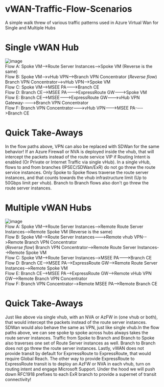 # vWAN-Traffic-Flow-Scenarios
A simple walk threw of various traffic patterns used in Azure Virtual Wan for Single and Multiple Hubs
<br>
# Single vWAN Hub
![image](https://github.com/adtork/vWAN-Traffic-Flow-Scenarios/assets/55964102/0d14b614-cb3f-4cb7-9298-6a45c3c3706b)
<br>
Flow A: Spoke VM-->Route Server Instances-->Spoke VM (Reverse is the same)
<br>
Flow B: Spoke VM-->vHub VPN-->Branch VPN Concentrator
(*Reverse flow*) Branch VPN Concentrator-->vHub VPN-->Spoke VM
<br>
Flow C: Spoke VM-->MSEE PA--->Branch CE
<Br>
Flow D: Branch CE-->MSEE PA--->ExpressRoute GW--->Spoke VM
<Br>
Flow E: Branch CE-->MSEE--->ExpressRoute GW--->vHub VPN Gateway---->Branch VPN Concentrator
<br>
Flow F: Branch VPN Concentrator--->vHub VPN--->MSEE PA---->Branch CE

# Quick Take-Aways
In the flow paths above, VPN can also be replaced with SDWan for the same behavior! If an Azure Firewall or NVA is deployed inside the vhub, that will intercept the packets instead of the route service VIP if Routing Intent is enabled (Or Private or Internet Traffic via single vHub). In a single vHub, flows to and from branches (IPSEC/SDWan/ExR) do not go threw the route service instances. Only Spoke to Spoke flows traverse the route server instances, and that counts towards the vhub infrastructure limit (Up to 50Gbps limit per vhub). Branch to Branch flows also don't go threw the route server instances. 

# Multiple vWAN Hubs
![image](https://github.com/adtork/vWAN-Traffic-Flow-Scenarios/assets/55964102/3ab4cc3b-8db2-4262-8666-419cbf4f3d4b)
<br>
Flow A: Spoke VM-->Route Server Instances-->Remote Route Server Instances-->Remote Spoke VM (Reverse is the same)
<br>
Flow B: Spoke VM-->Route Server Instances--->Remote vhub VPN-->Remote Branch VPN Concentrator
<br>
(*Reverse flow*) Branch VPN Concentrator-->Remote Route Server Instances-->Remote Spoke VM
<br>
Flow C: Spoke VM-->Route Server Instances-->MSEE PA--->Branch CE
<br>
Flow D: Branch CE-->MSEE PA-->ExpressRoute GW-->Remote Route Server Instances-->Remote Spoke VM
<br>
Flow E: Branch CE-->MSEE PA-->ExpressRoute GW-->Remote vHub VPN GW-->Remote Branch VPN Concentrator
<br>
Flow F: Branch VPN Concentrator-->Remote MSEE PA-->Remote Branch CE

# Quick Take-Aways
Just like above via single vhub, with an NVA or AzFW in (one vhub or both), that would intercept the packets instead of the route server instances. SDWan would also behave the same as VPN, just like single vhub.In the flow paths above, we can see spoke tp spoke across hubs always takes the route server instances. Traffic from Spoke to Branch and Branch to Spoke also traverses one set of Route Server instances as well. Branch to Branch does not go threw the route server instances. Lastly, vWAN does not provide transit by default for ExprressRoute to ExpressRoute, that would require Global Reach. The other way to provide ExpressRoute to ExpressRoute transit is to deploy an AzFW or NVA in each vhub, turn on routing intent and engage Microsoft Support. Under the hood we will push down RFC1918 prefixes to each ExR branch to provide a supernet of transit connectivity! 



